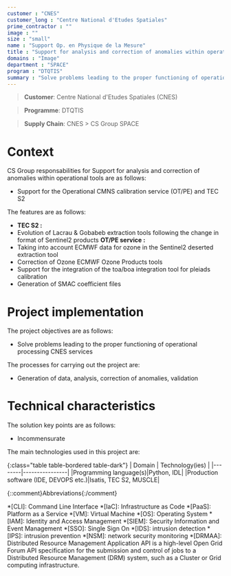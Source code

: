```yaml
---
customer : "CNES"
customer_long : "Centre National d'Etudes Spatiales"
prime_contractor : ""
image : ""
size : "small"
name : "Support Op. en Physique de la Mesure"
title : "Support for analysis and correction of anomalies within operational tools"
domains : "Image"
department : "SPACE"
program : "DTQTIS"
summary : "Solve problems leading to the proper functioning of operational processing CNES services"
---
```


> __Customer__\: Centre National d'Etudes Spatiales (CNES)

> __Programme__\: DTQTIS

> __Supply Chain__\: CNES >  CS Group SPACE


# Context


CS Group responsabilities for Support for analysis and correction of anomalies within operational tools are as follows:
* Support for the Operational CMNS calibration service (OT/PE) and TEC S2



The features are as follows:
* **TEC S2 :** 
* Evolution of Lacrau & Gobabeb extraction tools following the change in format of Sentinel2 products
	**OT/PE service :**
* Taking into account ECMWF data for ozone in the Sentinel2 deserted extraction tool
* Correction of Ozone ECMWF Ozone Products tools
* Support for the integration of the toa/boa integration tool for pleiads calibration
* Generation of SMAC coefficient files

# Project implementation

The project objectives are as follows:
* Solve problems leading to the proper functioning of operational processing CNES services

The processes for carrying out the project are:
* Generation of data, analysis, correction of anomalies, validation

# Technical characteristics

The solution key points are as follows:
* Incommensurate



The main technologies used in this project are:

{:class="table table-bordered table-dark"}
| Domain | Technology(ies) |
|--------|----------------|
|Programming language(s)|Python, IDL|
|Production software (IDE, DEVOPS etc.)|Isatis, TEC S2, MUSCLE|



{::comment}Abbreviations{:/comment}

*[CLI]: Command Line Interface
*[IaC]: Infrastructure as Code
*[PaaS]: Platform as a Service
*[VM]: Virtual Machine
*[OS]: Operating System
*[IAM]: Identity and Access Management
*[SIEM]: Security Information and Event Management
*[SSO]: Single Sign On
*[IDS]: intrusion detection
*[IPS]: intrusion prevention
*[NSM]: network security monitoring
*[DRMAA]: Distributed Resource Management Application API is a high-level Open Grid Forum API specification for the submission and control of jobs to a Distributed Resource Management (DRM) system, such as a Cluster or Grid computing infrastructure.
